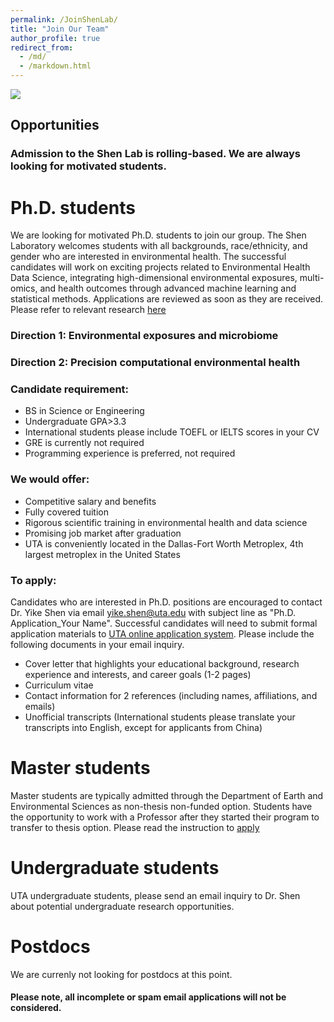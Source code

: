 ```yaml
---
permalink: /JoinShenLab/
title: "Join Our Team"
author_profile: true
redirect_from: 
  - /md/
  - /markdown.html
---
```


![](ShenLabLogo.png) 

## Opportunities

### Admission to the Shen Lab is rolling-based. We are always looking for motivated students. 

# Ph.D. students
We are looking for motivated Ph.D. students to join our group. The Shen Laboratory welcomes students with all backgrounds, race/ethnicity, and gender who are interested in environmental health. The successful candidates will work on exciting projects related to Environmental Health Data Science, integrating high-dimensional environmental exposures, multi-omics, and health outcomes through advanced machine learning and statistical methods. Applications are reviewed as soon as they are received. \
Please refer to relevant research [here](https://yikeshen.github.io//research/)

### Direction 1: Environmental exposures and microbiome
### Direction 2: Precision computational environmental health


### Candidate requirement: 
* BS in Science or Engineering
* Undergraduate GPA>3.3
* International students please include TOEFL or IELTS scores in your CV
* GRE is currently not required
* Programming experience is preferred, not required

### We would offer:
* Competitive salary and benefits
* Fully covered tuition
* Rigorous scientific training in environmental health and data science
* Promising job market after graduation
* UTA is conveniently located in the Dallas-Fort Worth Metroplex, 4th largest metroplex in the United States

### To apply: 
Candidates who are interested in Ph.D. positions are encouraged to contact Dr. Yike Shen via email [yike.shen@uta.edu]() with subject line as "Ph.D. Application_Your Name". Successful candidates will need to submit formal application materials to [UTA online application system](https://www.uta.edu/admissions/apply/graduate). Please include the following documents in your email inquiry. 
* Cover letter that highlights your educational background, research experience and interests, and career goals (1-2 pages)
* Curriculum vitae
* Contact information for 2 references (including names, affiliations, and emails)
* Unofficial transcripts (International students please translate your transcripts into English, except for applicants from China)

# Master students
Master students are typically admitted through the Department of Earth and Environmental Sciences as non-thesis non-funded option. Students have the opportunity to work with a Professor after they started their program to transfer to thesis option. 
Please read the instruction to [apply](http://catalog.uta.edu/science/earth/graduate/#masterstext)

# Undergraduate students
UTA undergraduate students, please send an email inquiry to Dr. Shen about potential undergraduate research opportunities. 

# Postdocs
We are currenly not looking for postdocs at this point. 
#### Please note, all incomplete or spam email applications will not be considered. 
